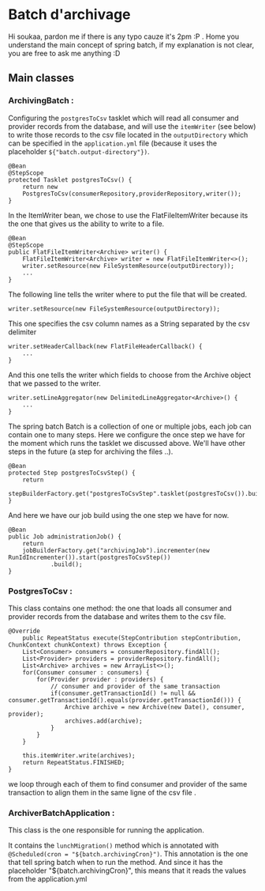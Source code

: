 # Batch d'archivage

Hi soukaa, pardon me if there is any typo cauze it's 2pm :P . Home you understand the main concept of spring batch, if my explanation is not clear, you are free to ask me anything :D

## Main classes

### ArchivingBatch : 

Configuring the `postgresToCsv` tasklet which will read all consumer and provider records from the database, and will use the `itemWriter` (see below) to write those records to the csv file located in the `outputDirectory` which can be specified in the `application.yml` file (because it uses the placeholder `${"batch.output-directory"})`.

```
@Bean
@StepScope
protected Tasklet postgresToCsv() {
    return new 
    PostgresToCsv(consumerRepository,providerRepository,writer());
}
```

In the ItemWriter bean, we chose to use the FlatFileItemWriter because its the one that gives us the ability to write to a file.

```
@Bean
@StepScope
public FlatFileItemWriter<Archive> writer() {
    FlatFileItemWriter<Archive> writer = new FlatFileItemWriter<>();
    writer.setResource(new FileSystemResource(outputDirectory));
    ...
}
```

The following line tells the writer where to put the file that will be created.

```
writer.setResource(new FileSystemResource(outputDirectory));
```


This one specifies the csv column names as a String separated by the csv delimiter
```
writer.setHeaderCallback(new FlatFileHeaderCallback() {
    ...
}
```


And this one tells the writer which fields to choose from the Archive object that we passed to the writer.
```
writer.setLineAggregator(new DelimitedLineAggregator<Archive>() {
    ...
}
```


The spring batch Batch is a collection of one or multiple jobs, each job can contain one to many steps.
Here we configure the once step we have for the moment which runs the tasklet we discussed above. We'll have other steps in the future (a step for archiving the files ..).

```
@Bean
protected Step postgresToCsvStep() {
    return 
    stepBuilderFactory.get("postgresToCsvStep".tasklet(postgresToCsv()).build();
}
```

And here we have our job build using the one step we have for now.

```
@Bean
public Job administrationJob() {
    return 
    jobBuilderFactory.get("archivingJob").incrementer(new RunIdIncrementer()).start(postgresToCsvStep())
            .build();
}
```


### PostgresToCsv :

This class contains one method: the one that loads all consumer and provider records from the database and writes them to the csv file.

```
@Override
	public RepeatStatus execute(StepContribution stepContribution, ChunkContext chunkContext) throws Exception {
    List<Consumer> consumers = consumerRepository.findAll();
    List<Provider> providers = providerRepository.findAll();
    List<Archive> archives = new ArrayList<>();
    for(Consumer consumer : consumers) {
        for(Provider provider : providers) {
            // consumer and provider of the same transaction
            if(consumer.getTransactionId() != null && consumer.getTransactionId().equals(provider.getTransactionId())) {
                Archive archive = new Archive(new Date(), consumer, provider);
                archives.add(archive);
            }
        }
    }
    
    this.itemWriter.write(archives);
    return RepeatStatus.FINISHED;
}
```

we loop through each of them to find consumer and provider of the same transaction to align them in the same ligne of the csv file .


### ArchiverBatchApplication :

This class is the one responsible for running the application.

It contains the `lunchMigration()` method which is annotated with `@Scheduled(cron = "${batch.archivingCron}")`. This annotation is the one that tell spring batch when to run the method. And since it has the placeholder "${batch.archivingCron}", this means that it reads the values from the application.yml
